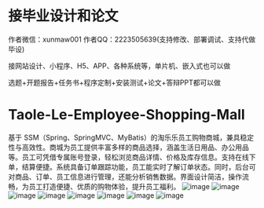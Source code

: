 # 接毕业设计和论文
作者微信：xunmaw001  作者QQ：2223505639(支持修改、部署调试、支持代做毕设)

接网站设计、小程序、H5、APP、各种系统等，单片机、嵌入式也可以做

选题+开题报告+任务书+程序定制+安装测试+论文+答辩PPT都可以做
# Taole-Le-Employee-Shopping-Mall
基于 SSM（Spring、SpringMVC、MyBatis）的淘乐乐员工购物商城，兼具稳定性与高效性。商城为员工提供丰富多样的商品选择，涵盖生活日用品、办公用品等。员工可凭借专属账号登录，轻松浏览商品详情、价格及库存信息。支持在线下单，结算便捷。系统具备订单跟踪功能，员工能实时了解订单状态。同时，后台可对商品、订单、员工信息进行管理，还能分析销售数据。界面设计简洁，操作流畅，为员工打造便捷、优质的购物体验，提升员工福利。 
![image](https://github.com/user-attachments/assets/3d0257eb-a73f-4daf-a441-15a400aaf52d)
![image](https://github.com/user-attachments/assets/6fd9d6da-f877-4104-8242-54e5349751a3)
![image](https://github.com/user-attachments/assets/f1639de0-3745-438d-ae58-e0607fddb81e)
![image](https://github.com/user-attachments/assets/11a0febc-9f29-4e9e-8dce-f6180bf4212a)
![image](https://github.com/user-attachments/assets/8fb48bd7-6a34-4341-a907-66e0c57318ca)
![image](https://github.com/user-attachments/assets/d01544e5-e047-4ea7-8b03-391843ffc994)
![image](https://github.com/user-attachments/assets/d05e9c5b-3c6c-47dc-9362-96a93045997c)
![image](https://github.com/user-attachments/assets/0cb39851-92dd-40dd-ba4b-e7568eed96ab)
